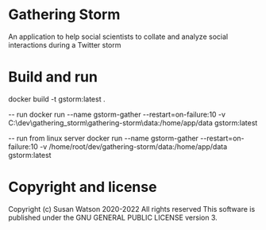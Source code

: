 # Gathering Storm

An application to help social scientists to collate and analyze social interactions during a Twitter storm

# Build and run

docker build -t gstorm:latest .

-- run
docker run --name gstorm-gather --restart=on-failure:10 -v C:\dev\gathering_storm\gathering-storm\data:/home/app/data gstorm:latest

-- run from linux server
docker run --name gstorm-gather --restart=on-failure:10 -v /home/root/dev/gathering-storm/data:/home/app/data gstorm:latest

# Copyright and license

Copyright (c) Susan Watson 2020-2022 All rights reserved
This software is published under the GNU GENERAL PUBLIC LICENSE version 3.
